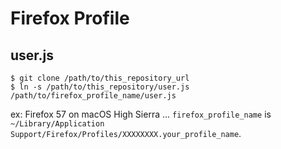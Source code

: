 Firefox Profile
===============

user.js
-------

```
$ git clone /path/to/this_repository_url
$ ln -s /path/to/this_repository/user.js /path/to/firefox_profile_name/user.js
```

ex: Firefox 57 on macOS High Sierra ...
`firefox_profile_name` is `~/Library/Application Support/Firefox/Profiles/XXXXXXXX.your_profile_name`.


